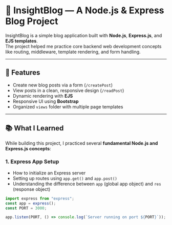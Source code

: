 # 📝 InsightBlog — A Node.js & Express Blog Project

InsightBlog is a simple blog application built with **Node.js**, **Express.js**, and **EJS templates**.  
The project helped me practice core backend web development concepts like routing, middleware, template rendering, and form handling.

---

## 🚀 Features
- Create new blog posts via a form (`/createPost`)
- View posts in a clean, responsive design (`/readPost`)
- Dynamic rendering with **EJS**
- Responsive UI using **Bootstrap**
- Organized `views` folder with multiple page templates

---

## 📚 What I Learned

While building this project, I practiced several **fundamental Node.js and Express.js concepts**:

### 1. Express App Setup
- How to initialize an Express server
- Setting up routes using `app.get()` and `app.post()`
- Understanding the difference between `app` (global app object) and `res` (response object)

```js
import express from "express";
const app = express();
const PORT = 3000;

app.listen(PORT, () => console.log(`Server running on port ${PORT}`));
